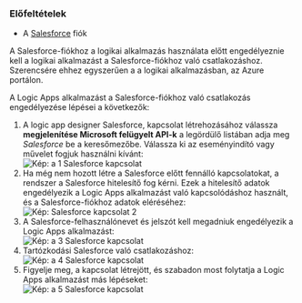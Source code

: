### <a name="prerequisites"></a>Előfeltételek
* A [Salesforce](https://salesforce.com) fiók  

A Salesforce-fiókhoz a logikai alkalmazás használata előtt engedélyeznie kell a logikai alkalmazást a Salesforce-fiókhoz való csatlakozáshoz. Szerencsére ehhez egyszerűen a a logikai alkalmazásban, az Azure portálon.  

A Logic Apps alkalmazást a Salesforce-fiókhoz való csatlakozás engedélyezése lépései a következők:  

1. A logic app designer Salesforce, kapcsolat létrehozásához válassza **megjelenítése Microsoft felügyelt API-k** a legördülő listában adja meg *Salesforce* be a keresőmezőbe. Válassza ki az eseményindító vagy művelet fogjuk használni kívánt:  
   ![Kép: a 1 Salesforce kapcsolat](./media/connectors-create-api-salesforce/salesforce-1.png)  
2. Ha még nem hozott létre a Salesforce előtt fennálló kapcsolatokat, a rendszer a Salesforce hitelesítő fog kérni. Ezek a hitelesítő adatok engedélyezik a Logic Apps alkalmazást való kapcsolódáshoz használt, és a Salesforce-fiókhoz adatok eléréséhez:  
   ![Kép: Salesforce kapcsolat 2](./media/connectors-create-api-salesforce/salesforce-2.png)  
3. A Salesforce-felhasználónevet és jelszót kell megadniuk engedélyezik a Logic Apps alkalmazást:  
   ![Kép: a 3 Salesforce kapcsolat](./media/connectors-create-api-salesforce/salesforce-3.png)  
4. Tartózkodási Salesforce való csatlakozáshoz:  
   ![Kép: a 4 Salesforce kapcsolat](./media/connectors-create-api-salesforce/salesforce-4.png)  
5. Figyelje meg, a kapcsolat létrejött, és szabadon most folytatja a Logic Apps alkalmazást más lépéseket:  
   ![Kép: a 5 Salesforce kapcsolat](./media/connectors-create-api-salesforce/salesforce-5.png)  

